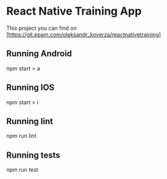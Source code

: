 # React Native Training App
This project you can find on [https://git.epam.com/oleksandr_koverza/reactnativetraining]

## Running Android
npm start > a

## Running IOS
npm start > i

## Running lint
npm run lint

## Running tests
npm run test
